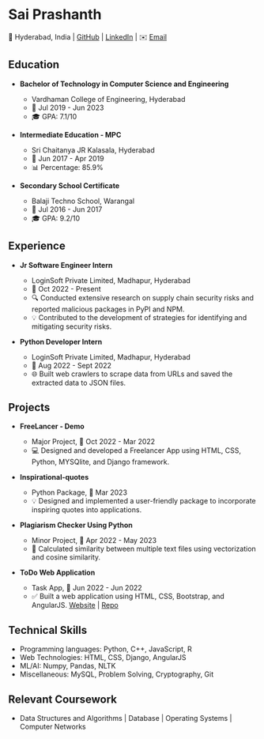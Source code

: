 # Sai Prashanth
📍 Hyderabad, India | [GitHub](https://www.github.com/saip007) | [LinkedIn](https://www.linkedin.com/in/saip007) | ✉️ [Email](mailto:saip4622@gmail.com) 

## Education
- **Bachelor of Technology in Computer Science and Engineering**
  - Vardhaman College of Engineering, Hyderabad
  - 📅 Jul 2019 - Jun 2023
  - 🎓 GPA: 7.1/10

- **Intermediate Education - MPC**
  - Sri Chaitanya JR Kalasala, Hyderabad
  - 📅 Jun 2017 - Apr 2019
  - 📊 Percentage: 85.9%

- **Secondary School Certificate**
  - Balaji Techno School, Warangal
  - 📅 Jul 2016 - Jun 2017
  - 🎓 GPA: 9.2/10

## Experience
- **Jr Software Engineer Intern**
  - LoginSoft Private Limited, Madhapur, Hyderabad
  - 📅 Oct 2022 - Present
  - 🔍 Conducted extensive research on supply chain security risks and reported malicious packages in PyPI and NPM.
  - 💡 Contributed to the development of strategies for identifying and mitigating security risks.

- **Python Developer Intern**
  - LoginSoft Private Limited, Madhapur, Hyderabad
  - 📅 Aug 2022 - Sept 2022
  - 🌐 Built web crawlers to scrape data from URLs and saved the extracted data to JSON files.

## Projects
- **FreeLancer - Demo**
  - Major Project, 📅 Oct 2022 - Mar 2022
  - 💻 Designed and developed a Freelancer App using HTML, CSS, Python, MYSQlite, and Django framework.

- **Inspirational-quotes**
  - Python Package, 📅 Mar 2023
  - 💡 Designed and implemented a user-friendly package to incorporate inspiring quotes into applications.

- **Plagiarism Checker Using Python**
  - Minor Project, 📅 Apr 2022 - May 2023
  - 📝 Calculated similarity between multiple text files using vectorization and cosine similarity.

- **ToDo Web Application**
  - Task App, 📅 Jun 2022 - Jun 2022
  - ✅ Built a web application using HTML, CSS, Bootstrap, and AngularJS. [Website](https://saip007.github.io/ToDo) | [Repo](https://bit.ly/3AjZ3vo)

## Technical Skills
- Programming languages: Python, C++, JavaScript, R
- Web Technologies: HTML, CSS, Django, AngularJS
- ML/AI: Numpy, Pandas, NLTK
- Miscellaneous: MySQL, Problem Solving, Cryptography, Git

## Relevant Coursework
 - Data Structures and Algorithms | Database | Operating Systems | Computer Networks
